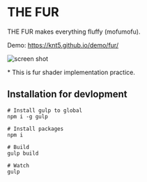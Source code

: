 # THE FUR

THE FUR makes everything fluffy (mofumofu).

Demo: https://knt5.github.io/demo/fur/

![screen shot](https://knt5.github.io/assets/img/twitter/summary-large-image/fur.jpg)

\* This is fur shader implementation practice.

## Installation for devlopment

```
# Install gulp to global
npm i -g gulp

# Install packages
npm i

# Build
gulp build

# Watch
gulp
```
